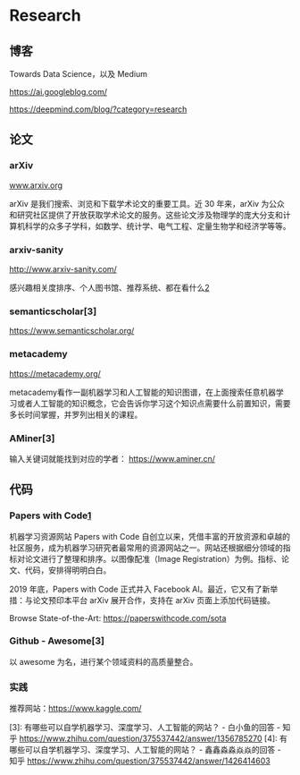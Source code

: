# Research

## 博客

Towards Data Science，以及 Medium

https://ai.googleblog.com/

https://deepmind.com/blog/?category=research


## 论文

### arXiv

www.arxiv.org

arXiv 是我们搜索、浏览和下载学术论文的重要工具。近 30 年来，arXiv 为公众和研究社区提供了开放获取学术论文的服务。这些论文涉及物理学的庞大分支和计算机科学的众多子学科，如数学、统计学、电气工程、定量生物学和经济学等等。

### arxiv-sanity

http://www.arxiv-sanity.com/

感兴趣相关度排序、个人图书馆、推荐系统、都在看什么[2]

### semanticscholar[3]

https://www.semanticscholar.org/

### metacademy

https://metacademy.org/

metacademy看作一副机器学习和人工智能的知识图谱，在上面搜索任意机器学习或者人工智能的知识概念，它会告诉你学习这个知识点需要什么前置知识，需要多长时间掌握，并罗列出相关的课程。

### AMiner[3]

输入关键词就能找到对应的学者： https://www.aminer.cn/


## 代码

### Papers with Code[1]

机器学习资源网站 Papers with Code 自创立以来，凭借丰富的开放资源和卓越的社区服务，成为机器学习研究者最常用的资源网站之一。网站还根据细分领域的指标对论文进行了整理和排序。以图像配准（Image Registration）为例。指标、论文、代码，安排得明明白白。

2019 年底，Papers with Code 正式并入 Facebook AI。最近，它又有了新举措：与论文预印本平台 arXiv 展开合作，支持在 arXiv 页面上添加代码链接。

Browse State-of-the-Art: https://paperswithcode.com/sota

### Github - Awesome[3]

以 awesome 为名，进行某个领域资料的高质量整合。

### 实践

推荐网站：https://www.kaggle.com/



[1]: https://www.jiqizhixin.com/articles/2020-10-09-5
[2]: https://cloud.tencent.com/developer/article/1473703
[3]: 有哪些可以自学机器学习、深度学习、人工智能的网站？ - 白小鱼的回答 - 知乎 https://www.zhihu.com/question/375537442/answer/1356785270
[4]: 有哪些可以自学机器学习、深度学习、人工智能的网站？ - 鑫鑫淼淼焱焱的回答 - 知乎 https://www.zhihu.com/question/375537442/answer/1426414603
